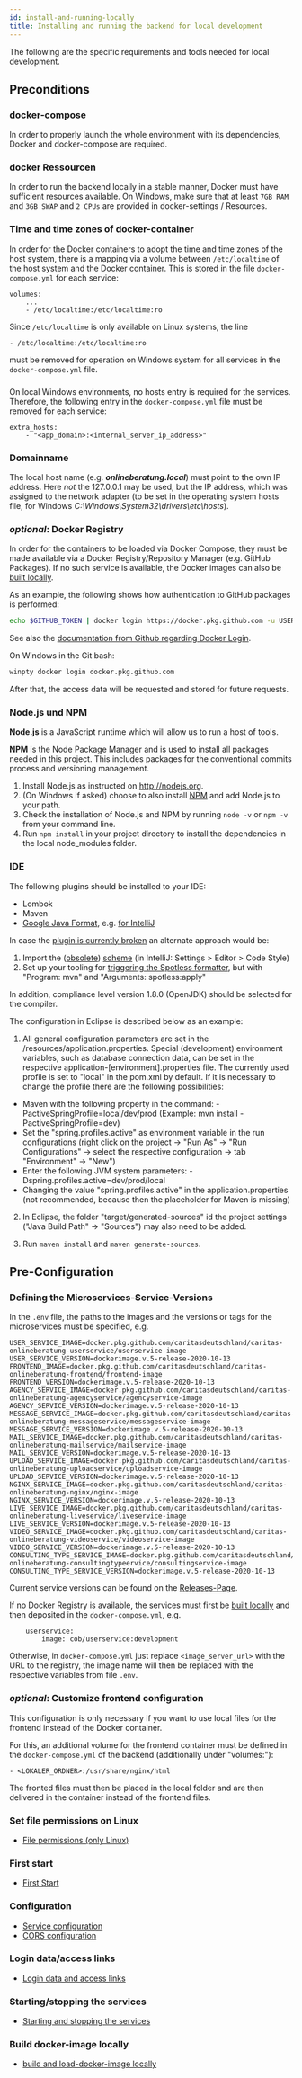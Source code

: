 ```yaml
---
id: install-and-running-locally
title: Installing and running the backend for local development
---
```


The following are the specific requirements and tools needed for local development.

## Preconditions

### docker-compose

In order to properly launch the whole environment with its dependencies, Docker and docker-compose are required.

### docker Ressourcen

In order to run the backend locally in a stable manner, Docker must have sufficient resources available.
On Windows, make sure that at least `7GB RAM` and `3GB SWAP` and `2 CPUs` are provided in docker-settings / Resources. 

### Time and time zones of docker-container 

In order for the Docker containers to adopt the time and time zones of the host system, there is a mapping via a volume between `/etc/localtime` of the host system and the Docker container. This is stored in the file `docker-compose.yml` for each service:

```
volumes:
    ...
    - /etc/localtime:/etc/localtime:ro
```

Since `/etc/localtime` is only available on Linux systems, the line

```
- /etc/localtime:/etc/localtime:ro
```

must be removed for operation on Windows system for all services in the `docker-compose.yml` file.

### 

On local Windows environments, no hosts entry is required for the services. Therefore, the following entry in the `docker-compose.yml` file must be removed for each service:

```
extra_hosts:
    - "<app_domain>:<internal_server_ip_address>"
```

### Domainname

The local host name (e.g. _**onlineberatung.local**_) must point to the own IP address. Here _not_ the 127.0.0.1 may be used, but the IP address, which was assigned to the network adapter (to be set in the operating system hosts file, for Windows _C:\Windows\System32\drivers\etc\hosts_).

### _optional_: Docker Registry

In order for the containers to be loaded via Docker Compose, they must be made available via a Docker Registry/Repository Manager (e.g. GitHub Packages). If no such service is available, the Docker images can also be [built locally](../backend/build-and-load-docker-image.md).

As an example, the following shows how authentication to GitHub packages is performed:

```sh
echo $GITHUB_TOKEN | docker login https://docker.pkg.github.com -u USERNAME --password-stdin
```

See also the [documentation from Github regarding Docker Login](https://docs.github.com/en/packages/guides/configuring-docker-for-use-with-github-packages#authenticating-with-a-personal-access-token).

On Windows in the Git bash:

```sh
winpty docker login docker.pkg.github.com
```

After that, the access data will be requested and stored for future requests.

### Node.js und NPM

**Node.js** is a JavaScript runtime which will allow us to run a host of tools.

**NPM** is the Node Package Manager and is used to install all packages needed in this project. This includes packages for the conventional commits process and versioning management.

1. Install Node.js as instructed on <http://nodejs.org>.
2. (On Windows if asked) choose to also install [NPM](https://www.npmjs.com/get-npm) and add Node.js to your path.
3. Check the installation of Node.js and NPM by running `node -v` or `npm -v` from your command line.
4. Run `npm install` in your project directory to install the dependencies in the local node_modules folder.

### IDE

The following plugins should be installed to your IDE:

- Lombok
- Maven
- [Google Java Format](https://github.com/google/google-java-format), e.g. [for IntelliJ](https://plugins.jetbrains.com/plugin/8527-google-java-format/)

In case the [plugin is currently broken](https://github.com/google/google-java-format/issues/787) an alternate approach would be:

1. Import the ([obsolete](https://github.com/google/styleguide/issues/687)) [scheme](https://github.com/google/styleguide/blob/gh-pages/intellij-java-google-style.xml) (in IntelliJ: Settings > Editor > Code Style)
2. Set up your tooling for [triggering the Spotless formatter](https://stackoverflow.com/a/70410374/1345094), but with "Program: mvn" and "Arguments: spotless:apply"

In addition, compliance level version 1.8.0 (OpenJDK) should be selected for the compiler.

The configuration in Eclipse is described below as an example:

1. All general configuration parameters are set in the /resources/application.properties. Special (development) environment variables, such as database connection data, can be set in the respective application-[environment].properties file.
The currently used profile is set to "local" in the pom.xml by default.
If it is necessary to change the profile there are the following possibilities:

- Maven with the following property in the command: -PactiveSpringProfile=local/dev/prod (Example: mvn install -PactiveSpringProfile=dev)
- Set the "spring.profiles.active" as environment variable in the run configurations (right click on the project -> "Run As" -> "Run Configurations" -> select the respective configuration -> tab "Environment" -> "New")
- Enter the following JVM system parameters: -Dspring.profiles.active=dev/prod/local
- Changing the value "spring.profiles.active" in the application.properties (not recommended, because then the placeholder for Maven is missing)

2. In Eclipse, the folder "target/generated-sources" id the project settings ("Java Build Path" -> "Sources") may also need to be added.

3. Run `maven install` and `maven generate-sources`.

## Pre-Configuration

### Defining the Microservices-Service-Versions

In the `.env` file, the paths to the images and the versions or tags for the microservices must be specified, e.g.

```
USER_SERVICE_IMAGE=docker.pkg.github.com/caritasdeutschland/caritas-onlineberatung-userservice/userservice-image
USER_SERVICE_VERSION=dockerimage.v.5-release-2020-10-13
FRONTEND_IMAGE=docker.pkg.github.com/caritasdeutschland/caritas-onlineberatung-frontend/frontend-image
FRONTEND_VERSION=dockerimage.v.5-release-2020-10-13
AGENCY_SERVICE_IMAGE=docker.pkg.github.com/caritasdeutschland/caritas-onlineberatung-agencyservice/agencyservice-image
AGENCY_SERVICE_VERSION=dockerimage.v.5-release-2020-10-13
MESSAGE_SERVICE_IMAGE=docker.pkg.github.com/caritasdeutschland/caritas-onlineberatung-messageservice/messageservice-image
MESSAGE_SERVICE_VERSION=dockerimage.v.5-release-2020-10-13
MAIL_SERVICE_IMAGE=docker.pkg.github.com/caritasdeutschland/caritas-onlineberatung-mailservice/mailservice-image
MAIL_SERVICE_VERSION=dockerimage.v.5-release-2020-10-13
UPLOAD_SERVICE_IMAGE=docker.pkg.github.com/caritasdeutschland/caritas-onlineberatung-uploadservice/uploadservice-image
UPLOAD_SERVICE_VERSION=dockerimage.v.5-release-2020-10-13
NGINX_SERVICE_IMAGE=docker.pkg.github.com/caritasdeutschland/caritas-onlineberatung-nginx/nginx-image
NGINX_SERVICE_VERSION=dockerimage.v.5-release-2020-10-13
LIVE_SERVICE_IMAGE=docker.pkg.github.com/caritasdeutschland/caritas-onlineberatung-liveservice/liveservice-image
LIVE_SERVICE_VERSION=dockerimage.v.5-release-2020-10-13
VIDEO_SERVICE_IMAGE=docker.pkg.github.com/caritasdeutschland/caritas-onlineberatung-videoservice/videoservice-image
VIDEO_SERVICE_VERSION=dockerimage.v.5-release-2020-10-13
CONSULTING_TYPE_SERVICE_IMAGE=docker.pkg.github.com/caritasdeutschland/caritas-onlineberatung-consultingtypeervice/consultingservice-image
CONSULTING_TYPE_SERVICE_VERSION=dockerimage.v.5-release-2020-10-13
```

Current service versions can be found on the [Releases-Page](../releases/overview.md).

If no Docker Registry is available, the services must first be [built locally](../backend/build-and-load-docker-image.md) and then deposited in the `docker-compose.yml`, e.g.

```
    userservice:
        image: cob/userservice:development
```

Otherwise, in `docker-compose.yml` just replace `<image_server_url>` with the URL to the registry, the image name will then be replaced with the respective variables from file `.env`.

### _optional_: Customize frontend configuration

This configuration is only necessary if you want to use local files for the frontend instead of the Docker container.

For this, an additional volume for the frontend container must be defined in the `docker-compose.yml` of the backend (additionally under "volumes:"):

`- <LOKALER_ORDNER>:/usr/share/nginx/html`

The fronted files must then be placed in the local folder and are then delivered in the container instead of the frontend files.

### Set file permissions on Linux

- [File permissions (only Linux)](../backend/file-permissions.md)

### First start

- [First Start](../backend/first-start.md)

### Configuration

- [Service configuration](../backend/service-configuration.md)
- [CORS configuration](../backend/cors-configuration.md)

### Login data/access links

- [Login data and access links](../backend/login-data-access-links.md)

### Starting/stopping the services

- [Starting and stopping the services](../backend/starting-and-stopping-the-services.md)

### Build docker-image locally

- [build and load-docker-image locally](../backend/build-and-load-docker-image.md)
